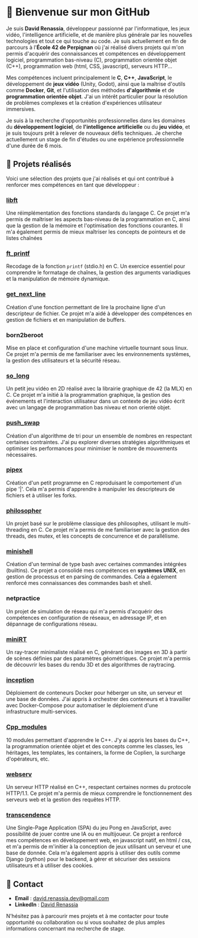# 👋 Bienvenue sur mon GitHub

Je suis **David Renassia**, développeur passionné par l'informatique, les jeux vidéo, l'intelligence artificielle, et de manière plus générale par les nouvelles technologies et tout ce qui touche au code. Je suis actuellement en fin de parcours à l'**École 42 de Perpignan** où j'ai réalisé divers projets qui m'on permis d'acquérir des connaissances et compétences en développement logiciel, programmation bas-niveau (C), programmation orientée objet (C++), programmation web (html, CSS, javascript), serveurs HTTP... 

Mes compétences incluent principalement le **C**, **C++**, **JavaScript**, le développement de **jeux vidéo** (Unity, Godot), ainsi que la maîtrise d'outils comme **Docker**, **Git**, et l'utilisation des méthodes **d'algorithmie** et de **programmation orientée objet**. J'ai un intérêt particulier pour la résolution de problèmes complexes et la création d'expériences utilisateur immersives.

Je suis à la recherche d'opportunités professionnelles dans les domaines du **développement logiciel**, de **l'intelligence artificielle** ou du **jeu vidéo**, et je suis toujours prêt à relever de nouveaux défis techniques. Je cherche actuellement un stage de fin d'études ou une expérience professionnelle d'une durée de 6 mois.

## 🚀 Projets réalisés
Voici une sélection des projets que j'ai réalisés et qui ont contribué à renforcer mes compétences en tant que développeur :

### [libft](https://github.com/Arawyn42/42_libft)
Une réimplémentation des fonctions standards du langage C. Ce projet m'a permis de maîtriser les aspects bas-niveau de la programmation en C, ainsi que la gestion de la mémoire et l'optimisation des fonctions courantes. Il m'a également permis de mieux maîtriser les concepts de pointeurs et de listes chaînées

### [ft_printf](https://github.com/Arawyn42/42_ft_printf)
Recodage de la fonction `printf` (stdio.h) en C. Un exercice essentiel pour comprendre le formatage de chaînes, la gestion des arguments variadiques et la manipulation de mémoire dynamique.

### [get_next_line](https://github.com/Arawyn42/42_get_next_line)
Création d'une fonction permettant de lire la prochaine ligne d'un descripteur de fichier. Ce projet m'a aidé à développer des compétences en gestion de fichiers et en manipulation de buffers.

### born2beroot
Mise en place et configuration d'une machine virtuelle tournant sous linux. Ce projet m'a permis de me familiariser avec les environnements systèmes, la gestion des utilisateurs et la sécurité réseau.

### [so_long](https://github.com/Arawyn42/42_so_long)
Un petit jeu vidéo en 2D réalisé avec la librairie graphique de 42 (la MLX) en C. Ce projet m'a initié à la programmation graphique, la gestion des événements et l'interaction utilisateur dans un contexte de jeu vidéo écrit avec un langage de programmation bas niveau et non orienté objet.

### [push_swap](https://github.com/Arawyn42/42_push_swap)
Création d'un algorithme de tri pour un ensemble de nombres en respectant certaines contraintes. J'ai pu explorer diverses stratégies algorithmiques et optimiser les performances pour minimiser le nombre de mouvements nécessaires.

### [pipex](https://github.com/Arawyn42/42_pipex)
Création d'un petit programme en C reproduisant le comportement d'un pipe '|'. Cela m'a permis d'apprendre à manipuler les descripteurs de fichiers et à utiliser les forks.

### [philosopher](https://github.com/Arawyn42/42_philosophers)
Un projet basé sur le problème classique des philosophes, utilisant le multi-threading en C. Ce projet m'a permis de me familiariser avec la gestion des threads, des mutex, et les concepts de concurrence et de parallélisme.

### [minishell](https://github.com/Arawyn42/42_minishell)
Création d'un terminal de type bash avec certaines commandes intégrées (builtins). Ce projet a consolidé mes compétences en **systèmes UNIX**, en gestion de processus et en parsing de commandes. Cela a également renforcé mes connaissances des commandes bash et shell.

### netpractice
Un projet de simulation de réseau qui m'a permis d'acquérir des compétences en configuration de réseaux, en adressage IP, et en dépannage de configurations réseau.

### [miniRT](https://github.com/Arawyn42/42_miniRT)
Un ray-tracer minimaliste réalisé en C, générant des images en 3D à partir de scènes définies par des paramètres géométriques. Ce projet m'a permis de découvrir les bases du rendu 3D et des algorithmes de raytracing.

### [inception](https://github.com/Arawyn42/42_inception)
Déploiement de conteneurs Docker pour héberger un site, un serveur et une base de données. J'ai appris à orchestrer des conteneurs et à travailler avec Docker-Compose pour automatiser le déploiement d'une infrastructure multi-services.

### [Cpp_modules](https://github.com/Arawyn42/42_cpp)
10 modules permettant d'apprendre le C++. J'y ai appris les bases du C++, la programmation orientée objet et des concepts comme les classes, les héritages, les templates, les containers, la forme de Coplien, la surcharge d'opérateurs, etc.

### [webserv](https://github.com/Arawyn42/42_webserv)
Un serveur HTTP réalisé en C++, respectant certaines normes du protocole HTTP/1.1. Ce projet m'a permis de mieux comprendre le fonctionnement des serveurs web et la gestion des requêtes HTTP.

### [transcendence](https://github.com/Arawyn42/42_transcendence)
Une Single-Page Application (SPA) du jeu Pong en JavaScript, avec possibilité de jouer contre une IA ou en multijoueur. Ce projet a renforcé mes compétences en développement web, en javascript natif, en html / css, et m'a permis de m'initier à la conception de jeux utilisant un serveur et une base de donnée. Cela m'a également appris à utiliser des outils comme Django (python) pour le backend, à gérer et sécuriser des sessions utilisateurs et à utiliser des cookies.

## 💼 Contact
- **Email** : david.renassia.dev@gmail.com
- **LinkedIn** : [David Renassia](https://www.linkedin.com/in/david-renassia-269a0232a/)

N'hésitez pas à parcourir mes projets et à me contacter pour toute opportunité ou collaboration ou si vous souhaitez de plus amples informations concernant ma recherche de stage.
